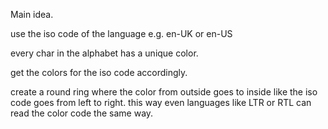 Main idea.

use the iso code of the language e.g. en-UK or en-US

every char in the alphabet has a unique color.

get the colors for the iso code accordingly.

create a round ring where the color from outside goes to inside like the iso code goes from left to right.
this way even languages like LTR or RTL can read the color code the same way.
